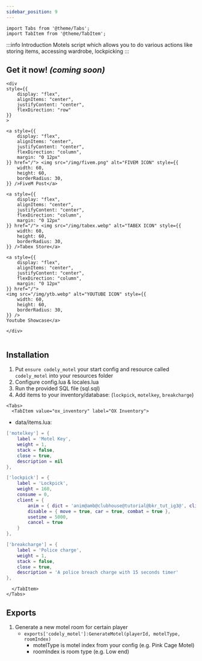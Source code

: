 ```yaml
---
sidebar_position: 9
---
```


```mdx-code-block
import Tabs from '@theme/Tabs';
import TabItem from '@theme/TabItem';

```

:::info Introduction
Motels script which allows you to do various actions like storing items, accessing wardrobe, lockpicking
:::

## Get it now! _(coming soon)_

```mdx-code-block
<div
style={{
    display: "flex",
    alignItems: "center",
    justifyContent: "center",
    flexDirection: "row"
}}
>

<a style={{
    display: "flex",
    alignItems: "center",
    justifyContent: "center",
    flexDirection: "column",
    margin: "0 12px"
}} href="/"> <img src="/img/fivem.png" alt="FIVEM ICON" style={{
    width: 60,
    height: 60,
    borderRadius: 30,
}} />FiveM Post</a>

<a style={{
    display: "flex",
    alignItems: "center",
    justifyContent: "center",
    flexDirection: "column",
    margin: "0 12px"
}} href="/"> <img src="/img/tabex.webp" alt="TABEX ICON" style={{
    width: 60,
    height: 60,
    borderRadius: 30,
}} />Tabex Store</a>

<a style={{
    display: "flex",
    alignItems: "center",
    justifyContent: "center",
    flexDirection: "column",
    margin: "0 12px"
}} href="/">
<img src="/img/ytb.webp" alt="YOUTUBE ICON" style={{
    width: 60,
    height: 60,
    borderRadius: 30,
}} />
Youtube Showcase</a>

</div>


```

## Installation

1. Put `ensure codely_motel` your start config and resource called `codely_motel` into your resources folder
2. Configure config.lua & locales.lua
3. Run the provided SQL file (sql.sql)
4. Add items to your inventory/database: (`lockpick`, `motelkey`, `breakcharge`)
```mdx-code-block
<Tabs>
  <TabItem value="ox_inventory" label="OX Inventory">
``` 
- data/items.lua:
```lua
['motelkey'] = {
    label = 'Motel Key',
    weight = 1,
    stack = false,
    close = true,
    description = nil
},

['lockpick'] = {
    label = 'Lockpick',
    weight = 160,
    consume = 0,
    client = {
        anim = { dict = 'anim@amb@clubhouse@tutorial@bkr_tut_ig3@', clip = 'machinic_loop_mechandplayer' },
        disable = { move = true, car = true, combat = true },
        usetime = 5000,
        cancel = true
    }
},

['breakcharge'] = {
    label = 'Police charge',
    weight = 1,
    stack = false,
    close = true,
    description = 'A police breach charge with 15 seconds timer'
},
```
```mdx-code-block
  </TabItem>
</Tabs>
```
## Exports

1. Generate a new motel room for certain player
    - `exports['codely_motel']:GenerateMotel(playerId, motelType, roomIndex)`
        - motelType is motel index from your config (e.g. Pink Cage Motel)
        - roomIndex is room type (e.g. Low end)